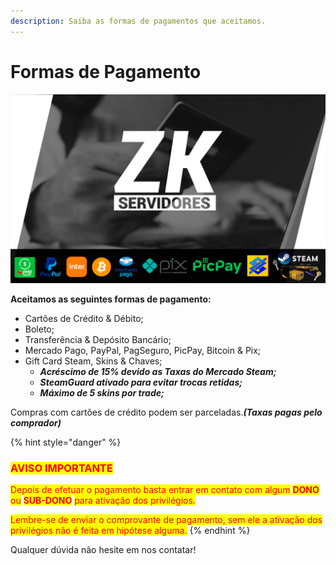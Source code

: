 ```yaml
---
description: Saiba as formas de pagamentos que aceitamos.
---
```


# Formas de Pagamento

![](<../.gitbook/assets/image (25) (1).png>)

**Aceitamos as seguintes formas de pagamento:**

* Cartões de Crédito & Débito;
* Boleto;
* Transferência & Depósito Bancário;
* Mercado Pago, PayPal, PagSeguro, PicPay, Bitcoin & Pix;
* Gift Card Steam, Skins & Chaves;
  * _**Acréscimo de 15% devido as Taxas do Mercado Steam;**_
  * _**SteamGuard ativado para evitar trocas retidas;**_
  * _**Máximo de 5 skins por trade;**_

Compras com cartões de crédito podem ser parceladas._**(Taxas pagas pelo comprador)**_

{% hint style="danger" %}
### <mark style="color:red;">**AVISO IMPORTANTE**</mark>

<mark style="color:red;">Depois de efetuar o pagamento basta entrar em contato com algum</mark> <mark style="color:red;"></mark><mark style="color:red;">**DONO**</mark> <mark style="color:red;"></mark><mark style="color:red;">ou</mark> <mark style="color:red;"></mark><mark style="color:red;">**SUB-DONO**</mark> <mark style="color:red;"></mark><mark style="color:red;">para ativação dos privilégios.</mark>

<mark style="color:red;">Lembre-se de enviar o comprovante de pagamento, sem ele a ativação dos privilégios não é feita em hipótese alguma.</mark>
{% endhint %}

Qualquer dúvida não hesite em nos contatar!
